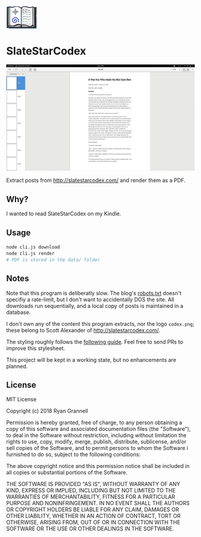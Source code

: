 
![SSC Logo](readme/codex.png "SSC Logo")
# SlateStarCodex

![Example PDF](readme/example.png "Example PDF")

Extract posts from http://slatestarcodex.com/ and render them as a PDF.

## Why?

I wanted to read SlateStarCodex on my Kindle.

## Usage

```bash
node cli.js download
node cli.js render
# PDF is stored in the data/ folder
```
## Notes

Note that this program is deliberatly slow. The blog's [robots.txt](http://slatestarcodex.com/robots.txt) doesn't specifiy a rate-limit, but I  don't want to accidentally DOS the site. All downloads run sequentially, and a local copy of posts is maintained in a database.

I don't own any of the content this program extracts, nor the logo `codex.png`; these belong to Scott Alexander of http://slatestarcodex.com/.

The styling roughly follows the [following guide](https://ux.stackexchange.com/a/3623). Feel free to send PRs to improve this stylesheet.

This project will be kept in a working state, but no enhancements are planned.

## License

MIT License

Copyright (c) 2018 Ryan Grannell

Permission is hereby granted, free of charge, to any person obtaining a copy
of this software and associated documentation files (the "Software"), to deal
in the Software without restriction, including without limitation the rights
to use, copy, modify, merge, publish, distribute, sublicense, and/or sell
copies of the Software, and to permit persons to whom the Software i
furnished to do so, subject to the following conditions:

The above copyright notice and this permission notice shall be included in all
copies or substantial portions of the Software.

THE SOFTWARE IS PROVIDED "AS IS", WITHOUT WARRANTY OF ANY KIND, EXPRESS OR
IMPLIED, INCLUDING BUT NOT LIMITED TO THE WARRANTIES OF MERCHANTABILITY,
FITNESS FOR A PARTICULAR PURPOSE AND NONINFRINGEMENT. IN NO EVENT SHALL THE
AUTHORS OR COPYRIGHT HOLDERS BE LIABLE FOR ANY CLAIM, DAMAGES OR OTHER
LIABILITY, WHETHER IN AN ACTION OF CONTRACT, TORT OR OTHERWISE, ARISING FROM,
OUT OF OR IN CONNECTION WITH THE SOFTWARE OR THE USE OR OTHER DEALINGS IN THE
SOFTWARE.
